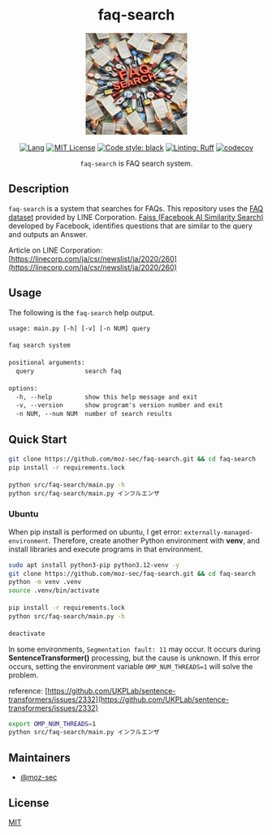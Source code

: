 <div align="center">

# faq-search

<img src="https://github.com/moz-sec/faq-search/blob/main/img/faq_search_top_icon.png" width="200">

[![Lang](https://img.shields.io/badge/python-3.10.14+-yellow.svg?logo=python)](https://www.python.org/)
[![MIT License](https://img.shields.io/badge/License-MIT-green.svg)](https://choosealicense.com/licenses/mit/)
[![Code style: black](https://img.shields.io/badge/code%20style-black-000000.svg)](https://github.com/psf/black)
[![Linting: Ruff](https://img.shields.io/endpoint?url=https://raw.githubusercontent.com/charliermarsh/ruff/main/assets/badge/v2.json)](https://github.com/astral-sh/ruff)
[![codecov](https://codecov.io/github/moz-sec/faq-search/graph/badge.svg?token=EQ7ZLCE2IH)](https://codecov.io/github/moz-sec/faq-search)

`faq-search` is FAQ search system.

</div>

## Description

`faq-search` is a system that searches for FAQs.
This repository uses the [FAQ dataset](https://d.line-scdn.net/stf/linecorp/ja/csr/dataset_.zip) provided by LINE Corporation.
[Faiss (Facebook AI Similarity Search)](https://engineering.fb.com/2017/03/29/data-infrastructure/faiss-a-library-for-efficient-similarity-search/) developed by Facebook, identifies questions that are similar to the query and outputs an Answer.

Article on LINE Corporation: [https://linecorp.com/ja/csr/newslist/ja/2020/260](https://linecorp.com/ja/csr/newslist/ja/2020/260)

## Usage

The following is the `faq-search` help output.

```txt
usage: main.py [-h] [-v] [-n NUM] query

faq search system

positional arguments:
  query              search faq

options:
  -h, --help         show this help message and exit
  -v, --version      show program's version number and exit
  -n NUM, --num NUM  number of search results
```

## Quick Start

```bash
git clone https://github.com/moz-sec/faq-search.git && cd faq-search
pip install -r requirements.lock

python src/faq-search/main.py -h
python src/faq-search/main.py インフルエンザ
```

### Ubuntu

When pip install is performed on ubuntu, I get error: `externally-managed-environment`.
Therefore, create another Python environment with **venv**, and install libraries and execute programs in that environment.

```bash
sudo apt install python3-pip python3.12-venv -y
git clone https://github.com/moz-sec/faq-search.git && cd faq-search
python -m venv .venv
source .venv/bin/activate

pip install -r requirements.lock
python src/faq-search/main.py -h

deactivate
```

In some environments, `Segmentation fault: 11` may occur.
It occurs during **SentenceTransformer()** processing, but the cause is unknown.
If this error occurs, setting the environment variable `OMP_NUM_THREADS=1` will solve the problem.

reference: [https://github.com/UKPLab/sentence-transformers/issues/2332](https://github.com/UKPLab/sentence-transformers/issues/2332)

```bash
export OMP_NUM_THREADS=1
python src/faq-search/main.py インフルエンザ
```

## Maintainers

- [@moz-sec](https://github.com/moz-sec)

## License

[MIT](https://github.com/moz-sec/faq-search/blob/main/LICENSE)
